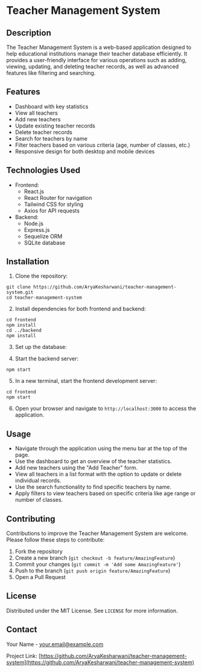 # Teacher Management System

## Description
The Teacher Management System is a web-based application designed to help educational institutions manage their teacher database efficiently. It provides a user-friendly interface for various operations such as adding, viewing, updating, and deleting teacher records, as well as advanced features like filtering and searching.

## Features
- Dashboard with key statistics
- View all teachers
- Add new teachers
- Update existing teacher records
- Delete teacher records
- Search for teachers by name
- Filter teachers based on various criteria (age, number of classes, etc.)
- Responsive design for both desktop and mobile devices

## Technologies Used
- Frontend:
  - React.js
  - React Router for navigation
  - Tailwind CSS for styling
  - Axios for API requests
- Backend:
  - Node.js
  - Express.js
  - Sequelize ORM
  - SQLite database

## Installation

1. Clone the repository:
```
git clone https://github.com/AryaKesharwani/teacher-management-system.git
cd teacher-management-system
```

2. Install dependencies for both frontend and backend:
```
cd frontend
npm install
cd ../backend
npm install
```

3. Set up the database:


4. Start the backend server:
```
npm start
```

5. In a new terminal, start the frontend development server:
```
cd frontend
npm start
```

6. Open your browser and navigate to `http://localhost:3000` to access the application.

## Usage
- Navigate through the application using the menu bar at the top of the page.
- Use the dashboard to get an overview of the teacher statistics.
- Add new teachers using the "Add Teacher" form.
- View all teachers in a list format with the option to update or delete individual records.
- Use the search functionality to find specific teachers by name.
- Apply filters to view teachers based on specific criteria like age range or number of classes.

## Contributing
Contributions to improve the Teacher Management System are welcome. Please follow these steps to contribute:

1. Fork the repository
2. Create a new branch (`git checkout -b feature/AmazingFeature`)
3. Commit your changes (`git commit -m 'Add some AmazingFeature'`)
4. Push to the branch (`git push origin feature/AmazingFeature`)
5. Open a Pull Request

## License
Distributed under the MIT License. See `LICENSE` for more information.

## Contact
Your Name - your.email@example.com

Project Link: [https://github.com/AryaKesharwani/teacher-management-system](https://github.com/AryaKesharwani/teacher-management-system)